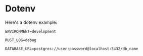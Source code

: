 # Dotenv

Here's a dotenv example:

```
ENVIRONMENT=development

RUST_LOG=debug

DATABASE_URL=postgres://user:password@localhost:5432/db_name
```
